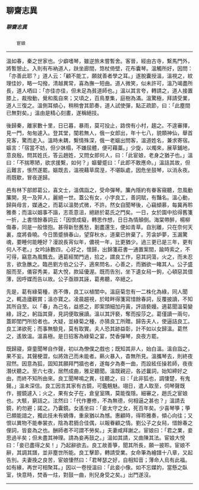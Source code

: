 

## 聊齋志異

##### 聊齋志異
　　`宦娘`

* * *

溫如春，秦之世家也。少癖嗜琴，雖逆旅未嘗暫舍。客晉，經由古寺，繫馬門外，將暫憩止。入則有布衲道人，趺坐廊間，筇杖倚壁，花布囊琴。溫觸所好，因問：「亦善此耶？」道人云：「顧不能工，願就善者學之耳。」遂脫囊授溫，溫視之，紋理佳妙，略一勾撥，清越異常，喜為撫一短曲。道人微笑，似未許可，溫乃竭盡所長，道人哂曰：「亦佳亦佳，但未足為貧道師也。」溫以其言夸，轉請之，道人接置膝上，裁撥動，覺和風自來；又頃之，百鳥羣集，庭樹為滿。溫驚極，拜請受業，道人三復之。溫側耳傾心，稍稍會其節奏，道人試使彈，點正疏節，曰：「此塵間已無對矣。」溫由是精心刻畫，遂稱絕技。

後歸秦，離家數十里，日已暮，暴雨，莫可投止，路傍有小村，趨之。不遑審擇，見一門，匆匆遽入。登其堂，闃若無人，俄一女郎出，年十七八，貌類神仙，舉首見客，驚而走入。溫時未耦，繫情殊深，俄一老嫗出問客，溫道姓名，兼求寄宿。嫗言：「宿當不妨，但少牀榻，不嫌屈體，便可藉藁。」少旋，以燭來，展草鋪地，意良殷。問其姓氏，答云趙姓，又問女郎何人，曰：「此宦娘，老身之猶子也。」溫曰：「不揣寒陋，欲求援繫，如何？」嫗顰蹙曰：「此即不敢應命。」溫詰其故，但云難言，悵然遂罷。嫗既去，溫視藉草腐溼，不堪臥處，因危坐鼓琴，以消永夜。雨既歇，冒夜遂歸。

邑有林下部郎葛公，喜文士，溫偶詣之，受命彈琴。簾內隱約有眷客窺聽，忽風動簾開，見一及笄人，麗絕一世。蓋公有女，小字良工，善詞賦，有豔名。溫心動，歸與母言，媒通之，而葛以溫勢式微，不許。然女自聞琴後，心竊傾慕，每冀再聆雅奏；而溫以姻事不諧，志乖意沮，絕跡於葛氏之門矣。一日，女於園中拾得舊箋一折，上書惜餘春詞云：「因恨成癡，轉思作想，日日為情顛倒。海棠帶醉，楊柳傷春，同是一般懷抱。甚得新愁舊愁，剗盡還生，便如青草。自別離，只在奈何天裏，度將昏曉。今日箇蹙損春山，望穿秋水，道棄已拚棄了。芳衾妒夢，玉漏驚魂，要睡何能睡好？漫說長宵似年，儂視一年，比更猶少。過三更已是三年，更有何人不老。」女吟詠數四，心好之，懷歸，出錦箋莊書一通置案間，踰時索之，不可得，竊意為風飄去。適葛經閨門過，拾之，謂良工作，惡其詞蕩，火之，而未忍言，欲急醮之。臨邑劉方伯之公子，適來問名，心善之，而猶欲一睹其人。公子盛服而至，儀容秀美，葛大悅，款延優渥。既而告別，坐下遺女舄一鉤，心頓惡其儇薄，因呼媒而告以故。公子亟辯其誣，葛弗聽，卒絕之。

先是，葛有綠菊種，吝不傳，良工以植閨中。溫庭菊忽有一二株化為綠，同人聞之，輒造廬觀賞；溫亦寶之。凌晨趨視，於畦畔得箋寫惜餘春詞，反覆披讀，不知其所自至。以「春」為己名，益惑之，即案頭細加丹黃，評語褻嫚。適葛聞溫菊變綠，訝之，躬詣其齋，見詞便取展讀。溫以其評褻，奪而挼莎之。葛僅讀一兩句，蓋即閨門所拾者也。大疑，並綠菊之種，亦猜良工所贈。歸告夫人，使逼詰良工。良工涕欲死；而事無驗見，莫有取實。夫人恐其跡益彰，計不如以女歸溫。葛然之，遙致溫。溫喜極。是日招客為綠菊之宴，焚香彈琴，良夜方罷。

既歸寢，齋童聞琴自作聲，初以為僚僕之戲也；既知其非人，始白溫。溫自詣之，果不妄。其聲梗澀，似將效己而未能者。爇火暴入，杳無所見。溫攜琴去，則終夜寂然。因意為狐，固知其願拜門牆也者，遂每夕為奏一曲，而設絃任操若師，夜夜潛伏聽之。至六七夜，居然成曲，雅足聽聞。溫既親迎，各述曩詞，始知締好之由，而終不知所由來。良工聞琴鳴之異，往聽之，曰：「此非狐也，調悽楚，有鬼聲。」溫未深信。良工因言其家有古鏡，可鑑魑魅。翊日，遣人取至，伺琴聲既作，握鏡遽入；火之，果有女子在，倉皇室隅，莫能復隱。細審之，趙氏之宦娘也。大駭，窮詰之。泫然曰：「代作蹇修，不為無德，何相逼之甚也？」溫請去鏡，約勿避；諾之。乃囊鏡。女遙坐曰：「妾太守之女，死百年矣。少喜琴箏；箏已頗能諳之，獨此技未有嫡傳，重泉猶以為憾。惠顧時，得聆雅奏，傾心向往；又恨以異物不能奉裳衣，陰為君胹合佳偶，以報眷顧之情。劉公子之女舄，惜餘春之俚詞，皆妾為之也。酬師者不可謂不勞矣。」夫妻咸拜謝之。宦娘曰：「君之業，妾思過半矣；但未盡其神理。請為妾再鼓之。」溫如其請，又曲陳其法。宦娘大悅曰：「妾已盡得之矣！」乃起辭欲去。良工故善箏，聞其所長，願一披聆。宦娘不辭，其調其譜，並非塵世所能。良工擊節，轉請受業。女命筆為繪譜十八章，又起告別。夫妻挽之良苦，宦娘悽然曰：「君琴瑟之好，自相知音；薄命人烏有此福。如有緣，再世可相聚耳。」因以一卷授溫曰：「此妾小像。如不忘媒妁，當懸之臥室，快意時，焚香一炷，對鼓一曲，則兒身受之矣。」出門遂沒。

* * *

